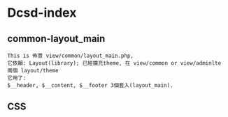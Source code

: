 # Dcsd-index

## common-layout_main

    This is 佈景 view/common/layout_main.php, 
    它依賴: Layout(library); 已經擴充theme, 在 view/common or view/adminlte 兩個 layout/theme
    它用了:
    $__header, $__content, $__footer 3個套入(layout_main).


## CSS



